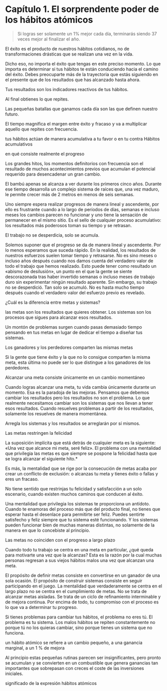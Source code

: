 # Capítulo 1. El sorprendente poder de los hábitos atómicos

<!--- Page 32 @ 03 March 2023 12:40 PM -->
> Si logras ser solamente un 1% mejor cada día, terminarás siendo 37 veces mejor al finalizar el año.

<!--- Page 33 @ 03 March 2023 12:45 PM -->
El éxito es el producto de nuestros hábitos cotidianos, no de transformaciones drásticas que se realizan una vez en la vida.

<!--- Page 34 @ 03 March 2023 09:27 PM -->
Dicho eso, no importa el éxito que tengas en este preciso momento. Lo que importa es determinar si tus hábitos te están conduciendo hacia el camino del éxito. Debes preocuparte más de la trayectoria que estás siguiendo en el presente que de los resultados que has alcanzado hasta ahora.

<!--- Page 34 @ 03 March 2023 09:27 PM -->
Tus resultados son los indicadores reactivos de tus hábitos.

<!--- Page 34 @ 09 March 2023 11:58 PM -->
Al final obtienes lo que repites.

<!--- Page 35 @ 26 February 2023 03:37 AM -->
Las pequeñas batallas que ganamos cada día son las que definen nuestro futuro.

<!--- Page 35 @ 10 March 2023 12:00 AM -->
El tiempo magnifica el margen entre éxito y fracaso y va a multiplicar aquello que repites con frecuencia.

<!--- Page 35 @ 13 March 2023 11:38 PM -->
tus hábitos actúan de manera acumulativa a tu favor o en tu contra Hábitos acumulativos

<!--- Page 36 @ 13 March 2023 11:30 PM -->
en qué consiste realmente el progreso

<!--- Page 37 @ 13 March 2023 11:18 PM -->
Los grandes hitos, los momentos definitorios con frecuencia son el resultado de muchos acontecimientos previos que acumulan el potencial requerido para desencadenar un gran cambio.

<!--- Page 37 @ 26 February 2023 03:49 AM -->
El bambú apenas se alcanza a ver durante los primeros cinco años. Durante ese tiempo desarrolla un complejo sistema de raíces que, una vez maduro, le permite crecer más de 2 metros en menos de seis semanas.

<!--- Page 38 @ 11 March 2023 07:43 PM -->
Uno siempre espera realizar progresos de manera lineal y ascendente, por ello es frustrante cuando a lo largo de períodos de días, semanas e incluso meses los cambios parecen no funcionar y uno tiene la sensación de permanecer en el mismo sitio. Es el sello de cualquier proceso acumulativo: los resultados más poderosos toman su tiempo y se retrasan.

<!--- Page 39 @ 10 March 2023 12:08 AM -->
El trabajo no se desperdicia, solo se acumula.

<!--- Page 40 @ 26 February 2023 03:48 AM -->
Solemos suponer que el progreso se da de manera lineal y ascendente. Por lo menos esperamos que suceda rápido. En la realidad, los resultados de nuestros esfuerzos suelen tomar tiempo y retrasarse. No es sino meses o incluso años después cuando nos damos cuenta del verdadero valor de todo el trabajo que hemos realizado. Esto puede tener como resultado un «abismo de desilusión», un punto en el que la gente se siente descorazonada tras haber invertido semanas o incluso meses de trabajo duro sin experimentar ningún resultado aparente. Sin embargo, su trabajo no se desperdició. Tan solo se acumuló. No es hasta mucho tiempo después cuando el verdadero valor del esfuerzo previo es revelado.

<!--- Page 42 @ 27 February 2023 12:45 AM -->
¿Cuál es la diferencia entre metas y sistemas?

<!--- Page 42 @ 27 February 2023 12:44 AM -->
las metas son los resultados que quieres obtener. Los sistemas son los procesos que sigues para alcanzar esos resultados.

<!--- Page 43 @ 26 February 2023 03:55 AM -->
Un montón de problemas surgen cuando pasas demasiado tiempo pensando en tus metas en lugar de dedicar el tiempo a diseñar tus sistemas.

<!--- Page 44 @ 27 February 2023 12:33 AM -->
Los ganadores y los perdedores comparten las mismas metas

<!--- Page 44 @ 26 February 2023 03:54 AM -->
Si la gente que tiene éxito y la que no lo consigue comparten la misma meta, esta última no puede ser lo que distingue a los ganadores de los perdedores.

<!--- Page 45 @ 27 February 2023 12:34 AM -->
Alcanzar una meta consiste únicamente en un cambio momentáneo

<!--- Page 45 @ 27 February 2023 12:36 AM -->
Cuando logras alcanzar una meta, tu vida cambia únicamente durante un momento. Esa es la paradoja de las mejoras. Pensamos que debemos cambiar los resultados pero los resultados no son el problema. Lo que realmente necesitamos cambiar son los sistemas que nos llevan a tener esos resultados. Cuando resuelves problemas a partir de los resultados, solamente los resuelves de manera momentánea.

<!--- Page 45 @ 26 February 2023 03:58 AM -->
Arregla los sistemas y los resultados se arreglarán por sí mismos.

<!--- Page 46 @ 27 February 2023 12:24 AM -->
Las metas restringen la felicidad

<!--- Page 46 @ 27 February 2023 12:19 PM -->
La suposición implícita que está detrás de cualquier meta es la siguiente: «Una vez que alcance mi meta, seré feliz». El problema con una mentalidad que privilegia las metas es que siempre se pospone la felicidad hasta que se logra alcanzar el siguiente hito.*

<!--- Page 46 @ 27 February 2023 12:27 AM -->
Es más, la mentalidad que se rige por la consecución de metas acaba por crear un conflicto de exclusión: o alcanzas tu meta y tienes éxito o fallas y eres un fracaso.

<!--- Page 46 @ 27 February 2023 12:27 AM -->
No tiene sentido que restrinjas tu felicidad y satisfacción a un solo escenario, cuando existen muchos caminos que conducen al éxito.

<!--- Page 46 @ 27 February 2023 12:28 AM -->
Una mentalidad que privilegia los sistemas te proporciona un antídoto. Cuando te enamoras del proceso más que del producto final, no tienes que esperar hasta el desenlace para permitirte ser feliz. Puedes sentirte satisfecho y feliz siempre que tu sistema esté funcionando. Y los sistemas pueden funcionar bien de muchas maneras distintas, no solamente de la manera en que lo concebiste al principio.

<!--- Page 47 @ 27 February 2023 12:29 AM -->
Las metas no coinciden con el progreso a largo plazo

<!--- Page 47 @ 27 February 2023 12:30 AM -->
Cuando todo tu trabajo se centra en una meta en particular, ¿qué queda para motivarte una vez que la alcanzas? Esta es la razón por la cual muchas personas regresan a sus viejos hábitos malos una vez que alcanzan una meta.

<!--- Page 47 @ 27 February 2023 12:31 AM -->
El propósito de definir metas consiste en convertirse en un ganador de una sola ocasión. El propósito de construir sistemas consiste en seguir participando en el juego. La mentalidad que verdaderamente se centra en el largo plazo no se centra en el cumplimiento de metas. No se trata de alcanzar metas aisladas. Se trata de un ciclo de refinamiento interminable y de mejora continua. Por encima de todo, tu compromiso con el proceso es lo que va a determinar tu progreso.

<!--- Page 48 @ 27 February 2023 12:38 AM -->
Si tienes problemas para cambiar tus hábitos, el problema no eres tú. El problema es tu sistema. Los malos hábitos se repiten constantemente no porque tú no los quieras cambiar, sino porque tienes un sistema que no funciona.

<!--- Page 48 @ 27 February 2023 12:38 AM -->
un hábito atómico se refiere a un cambio pequeño, a una ganancia marginal, a un 1 % de mejora

<!--- Page 48 @ 27 February 2023 12:40 AM -->
Al principio estas pequeñas rutinas parecen ser insignificantes, pero pronto se acumulan y se convierten en un combustible que genera ganancias tan importantes que sobrepasan con creces el coste de las inversiones iniciales.

<!--- Page 49 @ 27 February 2023 12:40 AM -->
significado de la expresión hábitos atómicos
